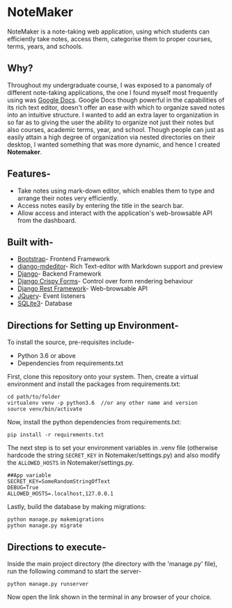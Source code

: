 # NoteMaker

NoteMaker is a note-taking web application, using which students can efficiently take notes, access them, categorise them to proper courses, terms, years, and schools.

## Why?

Throughout my undergraduate course, I was exposed to a panomaly of different note-taking applications, the one I found myself most frequently using was [Google Docs](https://docs.google.com/document/u/0/). Google Docs though powerful in the capabilities of its rich text editor, doesn't offer an ease with which to organize saved notes into an intuitive structure. I wanted to add an extra layer to organization in so far as to giving the user the ability to organize not just their notes but also courses, academic terms, year, and school. Though people can just as easily attain a high degree of organization via nested directories on their desktop, I wanted something that was more dynamic, and hence I created **Notemaker**.

## Features-

- Take notes using mark-down editor, which enables them to type and arrange their notes very efficiently.
- Access notes easily by entering the title in the search bar.
- Allow access and	interact with the application's web-browsable API from the dashboard.

## Built with-

- [Bootstrap](https://getbootstrap.com/)- Frontend Framework
- [django-mdeditor](https://github.com/pylixm/django-mdeditor)- Rich Text-editor with Markdown support and preview
- [Django](https://www.djangoproject.com/)- Backend Framework
- [Django Crispy Forms](https://django-crispy-forms.readthedocs.io/en/latest/)- Control over form rendering behaviour
- [Django Rest Framework](https://www.django-rest-framework.org/)- Web-browsable API
- [JQuery](https://jquery.com/)- Event listeners
- [SQLite3](https://www.sqlite.org/index.html)- Database

## Directions for Setting up Environment-

To install the source, pre-requisites include-

- Python 3.6 or above
- Dependencies from requirements.txt

First, clone this repository onto your system. Then, create a virtual environment and install the packages from requirements.txt:

```
cd path/to/folder
virtualenv venv -p python3.6  //or any other name and version
source venv/bin/activate
```

Now, install the python dependencies from requirements.txt:
```
pip install -r requirements.txt
```

The next step is to set your environment variables in .venv file (otherwise hardcode the string `SECRET_KEY` in Notemaker/settings.py) and also modify the `ALLOWED_HOSTS` in Notemaker/settings.py.
```
##App variable
SECRET_KEY=SomeRandomStringOfText
DEBUG=True
ALLOWED_HOSTS=.localhost,127.0.0.1
```

Lastly, build the database by making migrations:
```
python manage.py makemigrations
python manage.py migrate
```

## Directions to execute-

Inside the main project directory (the directory with the 'manage.py' file), run the following command to start the server-
```
python manage.py runserver
```

Now open the link shown in the terminal in any browser of your choice.
